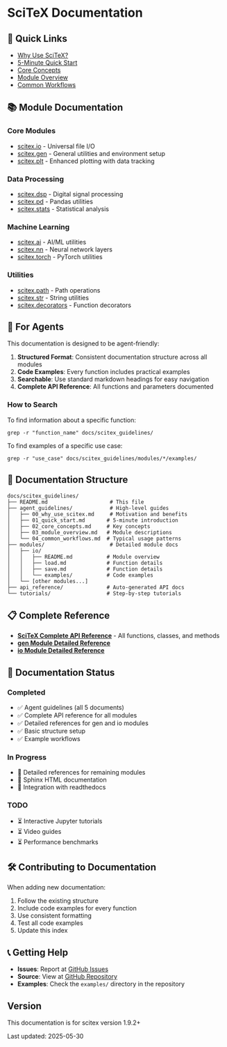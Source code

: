 # SciTeX Documentation

## 🚀 Quick Links

- [Why Use SciTeX?](agent_guidelines/00_why_use_scitex.md)
- [5-Minute Quick Start](agent_guidelines/01_quick_start.md)
- [Core Concepts](agent_guidelines/02_core_concepts.md)
- [Module Overview](agent_guidelines/03_module_overview.md)
- [Common Workflows](agent_guidelines/04_common_workflows.md)

## 📚 Module Documentation

### Core Modules
- [scitex.io](modules/io/README.md) - Universal file I/O
- [scitex.gen](modules/gen/README.md) - General utilities and environment setup
- [scitex.plt](modules/plt/README.md) - Enhanced plotting with data tracking

### Data Processing
- [scitex.dsp](modules/dsp/README.md) - Digital signal processing
- [scitex.pd](modules/pd/README.md) - Pandas utilities
- [scitex.stats](modules/stats/README.md) - Statistical analysis

### Machine Learning
- [scitex.ai](modules/ai/README.md) - AI/ML utilities
- [scitex.nn](modules/nn/README.md) - Neural network layers
- [scitex.torch](modules/torch/README.md) - PyTorch utilities

### Utilities
- [scitex.path](modules/path/README.md) - Path operations
- [scitex.str](modules/str/README.md) - String utilities
- [scitex.decorators](modules/decorators/README.md) - Function decorators

## 🎯 For Agents

This documentation is designed to be agent-friendly:

1. **Structured Format**: Consistent documentation structure across all modules
2. **Code Examples**: Every function includes practical examples
3. **Searchable**: Use standard markdown headings for easy navigation
4. **Complete API Reference**: All functions and parameters documented

### How to Search

To find information about a specific function:
```
grep -r "function_name" docs/scitex_guidelines/
```

To find examples of a specific use case:
```
grep -r "use_case" docs/scitex_guidelines/modules/*/examples/
```

## 📖 Documentation Structure

```
docs/scitex_guidelines/
├── README.md                    # This file
├── agent_guidelines/            # High-level guides
│   ├── 00_why_use_scitex.md     # Motivation and benefits
│   ├── 01_quick_start.md       # 5-minute introduction
│   ├── 02_core_concepts.md     # Key concepts
│   ├── 03_module_overview.md   # Module descriptions
│   └── 04_common_workflows.md  # Typical usage patterns
├── modules/                     # Detailed module docs
│   ├── io/
│   │   ├── README.md           # Module overview
│   │   ├── load.md             # Function details
│   │   ├── save.md             # Function details
│   │   └── examples/           # Code examples
│   └── [other modules...]
├── api_reference/              # Auto-generated API docs
└── tutorials/                  # Step-by-step tutorials
```

## 📋 Complete Reference

- [**SciTeX Complete API Reference**](SciTeX_COMPLETE_REFERENCE.md) - All functions, classes, and methods
- [**gen Module Detailed Reference**](modules/IMPORTANT-SciTeX-20-gen-module-detailed.md)
- [**io Module Detailed Reference**](modules/IMPORTANT-SciTeX-21-io-module-detailed.md)

## 🔄 Documentation Status

### Completed
- ✅ Agent guidelines (all 5 documents)
- ✅ Complete API reference for all modules
- ✅ Detailed references for gen and io modules
- ✅ Basic structure setup
- ✅ Example workflows

### In Progress
- 🚧 Detailed references for remaining modules
- 🚧 Sphinx HTML documentation
- 🚧 Integration with readthedocs

### TODO
- ⏳ Interactive Jupyter tutorials
- ⏳ Video guides
- ⏳ Performance benchmarks

## 🛠️ Contributing to Documentation

When adding new documentation:

1. Follow the existing structure
2. Include code examples for every function
3. Use consistent formatting
4. Test all code examples
5. Update this index

## 📞 Getting Help

- **Issues**: Report at [GitHub Issues](https://github.com/ywatanabe1989/scitex/issues)
- **Source**: View at [GitHub Repository](https://github.com/ywatanabe1989/scitex)
- **Examples**: Check the `examples/` directory in the repository

## Version

This documentation is for scitex version 1.9.2+

Last updated: 2025-05-30